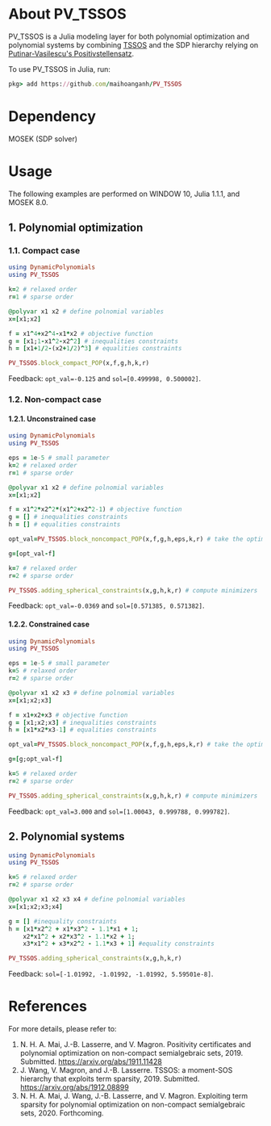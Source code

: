 # About PV_TSSOS
PV_TSSOS is a Julia modeling layer for both polynomial optimization and polynomial systems by combining [TSSOS](https://github.com/wangjie212/TSSOS) and the SDP hierarchy relying on [Putinar-Vasilescu's Positivstellensatz](https://arxiv.org/abs/1911.11428). 

To use PV_TSSOS in Julia, run:
```ruby
pkg> add https://github.com/maihoanganh/PV_TSSOS
```
# Dependency
MOSEK (SDP solver)

# Usage
The following examples are performed on WINDOW 10, Julia 1.1.1, and MOSEK 8.0.
## 1. Polynomial optimization
### 1.1. Compact case
```ruby
using DynamicPolynomials
using PV_TSSOS

k=2 # relaxed order
r=1 # sparse order

@polyvar x1 x2 # define polnomial variables
x=[x1;x2] 

f = x1^4+x2^4-x1*x2 # objective function
g = [x1;1-x1^2-x2^2] # inequalities constraints
h = [x1+1/2-(x2+1/2)^3] # equalities constraints

PV_TSSOS.block_compact_POP(x,f,g,h,k,r)
```
Feedback: ```opt_val=-0.125``` and ```sol=[0.499998, 0.500002]```.

### 1.2. Non-compact case
#### 1.2.1. Unconstrained case
```ruby
using DynamicPolynomials
using PV_TSSOS

eps = 1e-5 # small parameter
k=2 # relaxed order
r=1 # sparse order

@polyvar x1 x2 # define polnomial variables
x=[x1;x2] 

f = x1^2*x2^2*(x1^2+x2^2-1) # objective function
g = [] # inequalities constraints
h = [] # equalities constraints

opt_val=PV_TSSOS.block_noncompact_POP(x,f,g,h,eps,k,r) # take the optimal value

g=[opt_val-f]

k=7 # relaxed order
r=2 # sparse order

PV_TSSOS.adding_spherical_constraints(x,g,h,k,r) # compute minimizers
```
Feedback: ```opt_val=-0.0369``` and ```sol=[0.571385, 0.571382]```.

#### 1.2.2.  Constrained case
```ruby
using DynamicPolynomials
using PV_TSSOS

eps = 1e-5 # small parameter
k=5 # relaxed order
r=2 # sparse order

@polyvar x1 x2 x3 # define polnomial variables
x=[x1;x2;x3] 

f = x1+x2+x3 # objective function
g = [x1;x2;x3] # inequalities constraints
h = [x1*x2*x3-1] # equalities constraints

opt_val=PV_TSSOS.block_noncompact_POP(x,f,g,h,eps,k,r) # take the optimal value

g=[g;opt_val-f]

k=5 # relaxed order
r=2 # sparse order

PV_TSSOS.adding_spherical_constraints(x,g,h,k,r) # compute minimizers
```
Feedback: ```opt_val=3.000``` and ```sol=[1.00043, 0.999788, 0.999782]```.

## 2. Polynomial systems
```ruby
using DynamicPolynomials
using PV_TSSOS

k=5 # relaxed order
r=2 # sparse order

@polyvar x1 x2 x3 x4 # define polnomial variables
x=[x1;x2;x3;x4] 

g = [] #inequality constraints
h = [x1*x2^2 + x1*x3^2 - 1.1*x1 + 1;
    x2*x1^2 + x2*x3^2 - 1.1*x2 + 1;
    x3*x1^2 + x3*x2^2 - 1.1*x3 + 1] #equality constraints

PV_TSSOS.adding_spherical_constraints(x,g,h,k,r)
```
Feedback: ```sol=[-1.01992, -1.01992, -1.01992, 5.59501e-8]```.

# References
For more details, please refer to:
1. N. H. A. Mai, J.-B. Lasserre, and V. Magron. Positivity certificates and polynomial optimization on non-compact semialgebraic sets, 2019. Submitted.
https://arxiv.org/abs/1911.11428
2. J. Wang, V. Magron, and J.-B. Lasserre. TSSOS: a moment-SOS hierarchy that exploits term sparsity, 2019. Submitted. 
https://arxiv.org/abs/1912.08899
3. N. H. A. Mai, J. Wang, J.-B. Lasserre, and V. Magron. Exploiting term sparsity for polynomial optimization on non-compact semialgebraic sets, 2020. Forthcoming.
